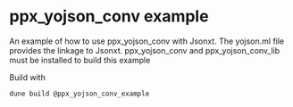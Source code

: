 # ppx\_yojson\_conv example

An example of how to use ppx\_yojson\_conv with Jsonxt. The yojson.ml
file provides the linkage to Jsonxt.  ppx\_yojson\_conv and
ppx\_yojson\_conv\_lib must be installed to build this example

Build with

```
dune build @ppx_yojson_conv_example
```
